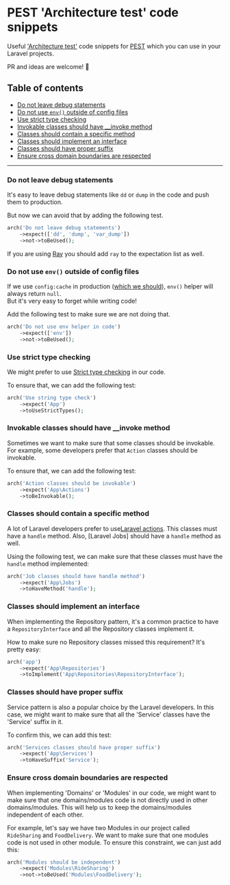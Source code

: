# PEST 'Architecture test' code snippets
Useful ['Architecture test'](https://pestphp.com/docs/arch-testing) code snippets for [PEST](https://pestphp.com/) which you can use in your Laravel projects.

PR and ideas are welcome! 🙌

## Table of contents

- [Do not leave debug statements](#do-not-leave-debug-statements)
- [Do not use `env()` outside of config files](#do-not-use-env-outside-of-config-files)
- [Use strict type checking](#use-strict-type-checking)
- [Invokable classes should have __invoke method](#invokable-classes-should-have-__invoke-method)
- [Classes should contain a specific method](#classes-should-contain-a-specific-method)
- [Classes should implement an interface](#classes-should-implement-an-interface)
- [Classes should have proper suffix](#classes-should-have-proper-suffix)
- [Ensure cross domain boundaries are respected](#ensure-cross-domain-boundaries-are-respected)

---

### Do not leave debug statements

It's easy to leave debug statements like `dd` or `dump` in the code and push them to production.

But now we can avoid that by adding the following test.

```php
arch('Do not leave debug statements')
    ->expect(['dd', 'dump', 'var_dump'])
    ->not->toBeUsed();
```

If you are using [Ray](https://myray.app/) you should add `ray` to the expectation list as well.


### Do not use `env()` outside of config files

If we use `config:cache` in production ([which we should](https://laravel.com/docs/master/deployment#optimizing-configuration-loading)), `env()` helper will always return `null`.  
But it's very easy to forget while writing code!

Add the following test to make sure we are not doing that.

```php
arch('Do not use env helper in code')
    ->expect(['env'])
    ->not->toBeUsed();
```


### Use strict type checking

We might prefer to use [Strict type checking](https://ashallendesign.co.uk/blog/using-declare-strict_types-1-for-more-robust-php-code) in our code. 

To ensure that, we can add the following test:

```php
arch('Use string type check')
    ->expect('App')
    ->toUseStrictTypes();
```

### Invokable classes should have __invoke method

Sometimes we want to make sure that some classes should be invokable. For example, some developers prefer that `Action` classes should be invokable. 

To ensure that, we can add the following test:

```php
arch('Action classes should be invokable')
    ->expect('App\Actions')
    ->toBeInvokable();
```

### Classes should contain a specific method

A lot of Laravel developers prefer to use[Laravel actions](https://laravelactions.com/). This classes must have a `handle` method. Also, [Laravel Jobs] should have a `handle` method as well.

Using the following test, we can make sure that these classes must have the `handle` method implemented:

```php
arch('Job classes should have handle method')
    ->expect('App\Jobs')
    ->toHaveMethod('handle');
```

### Classes should implement an interface

When implementing the Repository pattern, it's a common practice to have a `RepositoryInterface` and all the Repository classes implement it.

How to make sure no Repository classes missed this requirement? It's pretty easy:

```php
arch('app')
    ->expect('App\Repositories')
    ->toImplement('App\Repositories\RepositoryInterface');
```

### Classes should have proper suffix

Service pattern is also a popular choice by the Laravel developers. In this case, we might want to make sure that all the 'Service' classes have the 'Service' suffix in it.

To confirm this, we can add this test:

```php
arch('Services classes should have proper suffix')
    ->expect('App\Services')
    ->toHaveSuffix('Service');
```

### Ensure cross domain boundaries are respected

When implementing 'Domains' or 'Modules' in our code, we might want to make sure that one domains/modules code is not directly used in other domains/modules. 
This will help us to keep the domains/modules independent of each other. 

For example, let's say we have two Modules in our project called `RideSharing` and `FoodDelivery`. We want to make sure that one modules code is not used in other module.
To ensure this constraint, we can just add this:

```php
arch('Modules should be independent')
    ->expect('Modules\RideSharing')
    ->not->toBeUsed('Modules\FoodDelivery');
```
